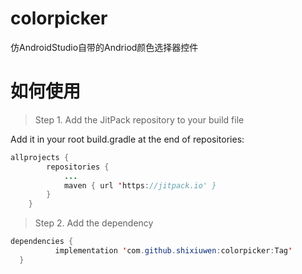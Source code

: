# colorpicker
仿AndroidStudio自带的Andriod颜色选择器控件

# 如何使用

> Step 1. Add the JitPack repository to your build file

Add it in your root build.gradle at the end of repositories:

```java
allprojects {
		repositories {
			...
			maven { url 'https://jitpack.io' }
		}
	}
  ```
  
  > Step 2. Add the dependency
  
  ```java
  dependencies {
	        implementation 'com.github.shixiuwen:colorpicker:Tag'
	}
  ```
